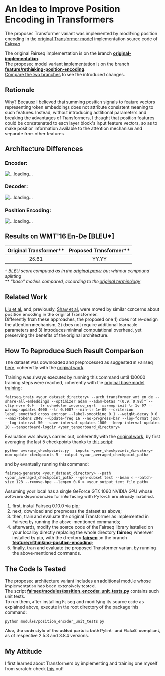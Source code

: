 # An Idea to Improve Position Encoding in Transformers

The proposed Transformer variant was implemented by modifying position encoding in the [original Transformer model](https://arxiv.org/abs/1706.03762) implementation source code of [Fairseq](https://github.com/pytorch/fairseq).

The original Fairseq implementation is on the branch [**original-implementation**](https://github.com/MattiaSarti/rethinking-position-encoding-in-transformers/tree/original-implementation).\
The proposed model variant implementation is on the branch [**feature/rethinking-position-encoding**](https://github.com/MattiaSarti/rethinking-position-encoding-in-transformers).\
[Compare the two branches](https://github.com/MattiaSarti/rethinking-position-encoding-in-transformers/compare/original-implementation...feature/rethinking-position-encoding) to see the introduced changes.

## Rationale

Why? Because I believed that summing position signals to feature vectors representing token embeddings does not attribute consistent meaning to such features. Instead, without introducing additional parameters and breaking the advantages of Transformers, I thought that position features could be concatenated to each layer block's input feature vectors, so as to make position information available to the attention mechanism and separate from other features.

## Architecture Differences

### Encoder:
![...loading...](https://github.com/MattiaSarti/rethinking-position-encoding-in-transformers/blob/feature/rethinking-position-encoding/readme_pictures/encoders_comparison.png?raw=true)

### Decoder:
![...loading...](https://github.com/MattiaSarti/rethinking-position-encoding-in-transformers/blob/feature/rethinking-position-encoding/readme_pictures/decoders_comparison.png?raw=true)

### Position Encoding:
![...loading...](https://github.com/MattiaSarti/rethinking-position-encoding-in-transformers/blob/feature/rethinking-position-encoding/readme_pictures/position_encoding_comparison.png?raw=true)

## Results on WMT'16 En-De [BLEU*]

| Original Transformer**   | Proposed Transformer**   |
|:------------------------:|:------------------------:|
| 26.61                    | YY.YY                    |

\* *BLEU score computed as in the [original paper](https://arxiv.org/abs/1706.03762) but without compound splitting*\
\*\* *"base" models compared, according to the [original terminology](https://arxiv.org/abs/1706.03762)*

## Related Work

[Liu et al.](https://arxiv.org/abs/2003.09229) and, previously, [Shaw et al.](https://arxiv.org/abs/1803.02155) were moved by similar concerns about position encoding in the original Transformer.\
Differently from these approaches, the proposed one 1) does not re-design the attention mechanism, 2) does not require additional learnable parameters and 3) introduces minimal computational overhead, yet preserving the benefits of the original architecture.

## How To Reproduce Such Result Comparison

The dataset was downloaded and preprocessed as suggested in Fairseq [here](https://github.com/pytorch/fairseq/blob/master/examples/scaling_nmt/README.md), coherently with the [original work](https://arxiv.org/abs/1706.03762).

Training was always executed by running this command until 100000 training steps were reached, coherently with the [original base model training](https://arxiv.org/abs/1706.03762):
```
fairseq-train <your_dataset_directory> --arch transformer_wmt_en_de --share-all-embeddings --optimizer adam --adam-betas "(0.9, 0.98)" --clip-norm 0.0 --lr-scheduler inverse_sqrt --warmup-init-lr 1e-07 --warmup-updates 4000 --lr 0.0007 --min-lr 1e-09 --criterion label_smoothed_cross_entropy --label-smoothing 0.1 --weight-decay 0.0 --max-tokens 2048 --update-freq 16 --no-progress-bar --log-format json --log-interval 50 --save-interval-updates 1000 --keep-interval-updates 10 --tensorboard-logdir <your_tensorboard_directory>
```

Evaluation was always carried out, coherently with the [original work](https://arxiv.org/abs/1706.03762), by first averaging the last 5 checkpoints thanks to [this script](https://github.com/pytorch/fairseq/blob/master/scripts/average_checkpoints.py):
```
python average_checkpoints.py --inputs <your_checkpoints_directory> --num-update-checkpoints 5 --output <your_averaged_checkpoint_path>
```
and by evantually running this command:
```
fairseq-generate <your_dataset_directory> --path <your_averaged_checkpoint_path> --gen-subset test --beam 4 --batch-size 128 --remove-bpe --lenpen 0.6 > <your_output_text_file_path>
```

Assuming your local has a single GeForce GTX 1060 NVIDIA GPU whose software dependencies for interfacing with PyTorch are already installed:
1. first, install Fairseq 0.10.0 via pip;
2. next, download and preprocess the dataset as above;
3. then, train and evaluate the original Transformer as implemented in Fairseq by running the above-mentioned commands;
4. afterwards, modify the source code of the Fairseq library installed on your local by directly replacing the whole directory **fairseq**, wherever installed by pip, with the directory [**fairseq**](https://github.com/MattiaSarti/rethinking-position-encoding-in-transformers/tree/feature/rethinking-position-encoding/fairseq) on the branch [**feature/rethinking-position-encoding**](https://github.com/MattiaSarti/rethinking-position-encoding-in-transformers);
5. finally, train and evaluate the proposed Transformer variant by running the above-mentioned commands.

## The Code Is Tested

The proposed architecture variant includes an additional module whose implementation has been extensively tested.\
The script [**fairseq/modules/position_encoder_unit_tests.py**](https://github.com/MattiaSarti/rethinking-position-encoding-in-transformers/blob/feature/rethinking-position-encoding/fairseq/modules/position_encoder_unit_tests.py) contains such unit tests.\
To run them, after installing Faiseq and modifying its source code as explained above, execute in the root directory of the package this command:
```
python modules/position_encoder_unit_tests.py
```
Also, the code style of the added parts is both Pylint- and Flake8-compliant, as of respective 2.5.3 and 3.8.4 versions.

## My Attitude

I first learned about Transformers by implementing and training one myself from scratch: check [this](https://github.com/MattiaSarti/transformer-from-scratch) out!
